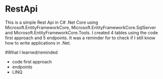 # RestApi

This is a simple Rest Api in C# .Net Core using  Microsoft.EntityFrameworkCore, Microsoft.EntityFrameworkCore.SqlServer and Microsoft.EntityFrameworkCore.Tools. 
I created 4 tables using the code first approach and 5 endpoints. It was a reminder for to check if I still know how to write applications in .Net.

#What I learned/reminded
* code first approach
* endpoints
* LINQ
